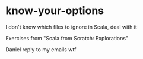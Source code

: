 # know-your-options
I don't know which files to ignore in Scala, deal with it

Exercises from "Scala from Scratch: Explorations"

Daniel reply to my emails wtf
